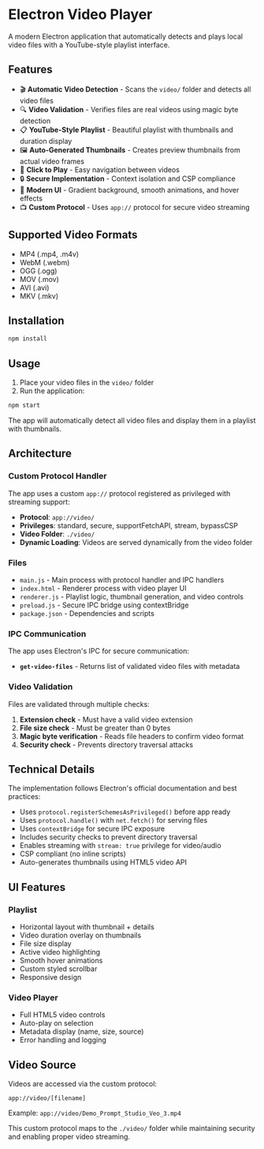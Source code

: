 # Electron Video Player

A modern Electron application that automatically detects and plays local video files with a YouTube-style playlist interface.

## Features

- 🎬 **Automatic Video Detection** - Scans the `video/` folder and detects all video files
- 🔍 **Video Validation** - Verifies files are real videos using magic byte detection
- 📋 **YouTube-Style Playlist** - Beautiful playlist with thumbnails and duration display
- 🖼️ **Auto-Generated Thumbnails** - Creates preview thumbnails from actual video frames
- 🎯 **Click to Play** - Easy navigation between videos
- 🔒 **Secure Implementation** - Context isolation and CSP compliance
- 🎨 **Modern UI** - Gradient background, smooth animations, and hover effects
- 📺 **Custom Protocol** - Uses `app://` protocol for secure video streaming

## Supported Video Formats

- MP4 (.mp4, .m4v)
- WebM (.webm)
- OGG (.ogg)
- MOV (.mov)
- AVI (.avi)
- MKV (.mkv)

## Installation

```bash
npm install
```

## Usage

1. Place your video files in the `video/` folder
2. Run the application:

```bash
npm start
```

The app will automatically detect all video files and display them in a playlist with thumbnails.

## Architecture

### Custom Protocol Handler
The app uses a custom `app://` protocol registered as privileged with streaming support:

- **Protocol**: `app://video/`
- **Privileges**: standard, secure, supportFetchAPI, stream, bypassCSP
- **Video Folder**: `./video/`
- **Dynamic Loading**: Videos are served dynamically from the video folder

### Files

- `main.js` - Main process with protocol handler and IPC handlers
- `index.html` - Renderer process with video player UI
- `renderer.js` - Playlist logic, thumbnail generation, and video controls
- `preload.js` - Secure IPC bridge using contextBridge
- `package.json` - Dependencies and scripts

### IPC Communication

The app uses Electron's IPC for secure communication:
- **`get-video-files`** - Returns list of validated video files with metadata

### Video Validation

Files are validated through multiple checks:
1. **Extension check** - Must have a valid video extension
2. **File size check** - Must be greater than 0 bytes
3. **Magic byte verification** - Reads file headers to confirm video format
4. **Security check** - Prevents directory traversal attacks

## Technical Details

The implementation follows Electron's official documentation and best practices:
- Uses `protocol.registerSchemesAsPrivileged()` before app ready
- Uses `protocol.handle()` with `net.fetch()` for serving files
- Uses `contextBridge` for secure IPC exposure
- Includes security checks to prevent directory traversal
- Enables streaming with `stream: true` privilege for video/audio
- CSP compliant (no inline scripts)
- Auto-generates thumbnails using HTML5 video API

## UI Features

### Playlist
- Horizontal layout with thumbnail + details
- Video duration overlay on thumbnails
- File size display
- Active video highlighting
- Smooth hover animations
- Custom styled scrollbar
- Responsive design

### Video Player
- Full HTML5 video controls
- Auto-play on selection
- Metadata display (name, size, source)
- Error handling and logging

## Video Source

Videos are accessed via the custom protocol:
```
app://video/[filename]
```

Example: `app://video/Demo_Prompt_Studio_Veo_3.mp4`

This custom protocol maps to the `./video/` folder while maintaining security and enabling proper video streaming.
